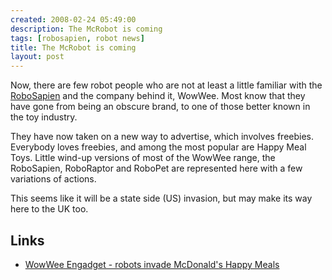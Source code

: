 ```yaml
---
created: 2008-02-24 05:49:00
description: The McRobot is coming
tags: [robosapien, robot news]
title: The McRobot is coming
layout: post
---
```

Now, there are few robot people who are not at least a little familiar with the [RoboSapien](/wiki/robosapien.html "RoboSapien")
and the company behind it, WowWee. Most know that they have gone from being an obscure brand, to one of those better known in the toy industry.

They have now taken on a new way to advertise, which involves freebies. Everybody loves freebies, and among the most popular are Happy Meal Toys. Little wind-up versions of most of the WowWee range, the RoboSapien, RoboRaptor and RoboPet are represented here with a few variations of actions.

This seems like it will be a state side (US) invasion, but may make its way here to the UK too.

## Links

* <a href="https://www.engadget.com/2007-02-23-wowwee-robots-invade-mcdonalds-happy-meals.html" >WowWee Engadget - robots invade McDonald's Happy Meals</a>
